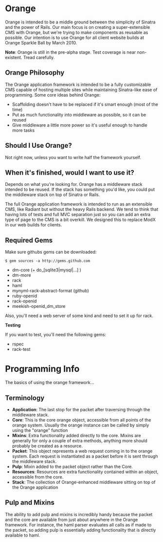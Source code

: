 Orange
======

Orange is intended to be a middle ground between the simplicity of Sinatra 
and the power of Rails. Our main focus is on creating a super-extensible CMS
with Orange, but we're trying to make components as reusable as possible. Our
intention is to use Orange for all client website builds at Orange Sparkle Ball by
March 2010. 

**Note**: Orange is still in the pre-alpha stage. Test coverage is near non-existent. 
Tread carefully.


Orange Philosophy
-----------------
The Orange application framework is intended to be a fully customizable CMS
capable of hosting multiple sites while maintaining Sinatra-like ease of 
programming. Some core ideas behind Orange:

* Scaffolding doesn't have to be replaced if it's smart enough (most of the time)
* Put as much functionality into middleware as possible, so it can be reused
* Give middleware a little more power so it's useful enough to handle more tasks


Should I Use Orange?
--------------------
Not right now, unless you want to write half the framework yourself.


When it's finished, would I want to use it?
-------------------------------------------
Depends on what you're looking for. Orange has a middleware stack intended to 
be reused. If the stack has something you'd like, you could put the middleware stack on
top of Sinatra or Rails. 

The full Orange application framework is intended to run
as an extensible CMS, like Radiant but without the heavy Rails backend. We
tend to think that having lots of tests and full MVC separation just so you 
can add an extra type of page to the CMS is a bit overkill. We designed this
to replace ModX in our web builds for clients. 

Required Gems
-------------

Make sure githubs gems can be downloaded:

    $ gem sources -a http://gems.github.com

* dm-core (+ do_[sqlite3|mysql|...] )
* dm-more
* rack
* haml
* mynyml-rack-abstract-format (github)
* ruby-openid
* rack-openid
* meekish-openid_dm_store

Also, you'll need a web server of some kind and need to set it up for rack.

**Testing** 

If you want to test, you'll need the following gems:

* rspec
* rack-test

Programming Info
================

The basics of using the orange framework...

Terminology
-----------

* **Application**: The last stop for the packet after traversing through the middleware stack.
* **Core**: This is the core orange object, accessible from all points of the orange 
system. Usually the orange instance can be called by simply using the "orange" function
* **Mixins**: Extra functionality added directly to the core. Mixins are generally for only
a couple of extra methods, anything more should probably be created as a resource.
* **Packet**: This object represents a web request coming in to the orange system. 
Each request is instantiated as a packet before it is sent through the middleware stack.
* **Pulp**: Mixin added to the packet object rather than the Core.
* **Resources**: Resources are extra functionality contained within an object, accessible
from the core. 
* **Stack**: The collection of Orange-enhanced middleware sitting on top of the Orange application

Pulp and Mixins
---------------
The ability to add pulp and mixins is incredibly handy because the packet and the core are 
available from just about anywhere in the Orange framework. For instance, the haml parser
evaluates all calls as if made to the packet, so adding pulp is essentially adding 
functionality that is directly available to haml.